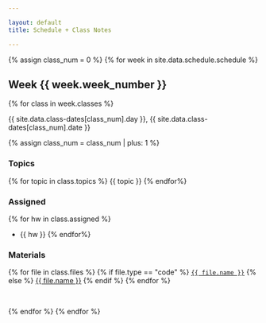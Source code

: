 ```yaml
---

layout: default
title: Schedule + Class Notes

---
```

<!-- https://idratherbewriting.com/documentation-theme-jekyll/mydoc_yaml_tutorial.html#example-1-simple-mapping -->

<!-- every time you see a hyphen in the YAML, you use a for loop -->

<!-- WEEK LOOP -->
{% assign class_num = 0 %} <!-- create counter variable -->
{% for week in site.data.schedule.schedule %}

## Week {{ week.week_number }}

<!-- CLASS LOOP -->
{% for class in week.classes %}
<!-- print date for day -->
{{ site.data.class-dates[class_num].day }}, 
{{ site.data.class-dates[class_num].date }}
<!-- increment day counter -->
{% assign class_num = class_num | plus: 1 %}
<div class="week" markdown="1">

<div class="week-column topics" markdown="1">

### Topics
{% for topic in class.topics %}
{{ topic }}
{% endfor%}

</div>

<div class="week-column assigned" markdown="1">

### Assigned
<!-- Due:   -->
{% for hw in class.assigned %}
- {{ hw }}
{% endfor%}

</div>

<div class="week-column materials" markdown="1">

### Materials
<!-- https://jekyllrb.com/docs/liquid/tags/#linking-to-posts -->

{% for file in class.files %}
{% if file.type == "code" %}
<a href="{{ site.url }}{{ site.baseurl }}{{ file.path }}" >`{{ file.name }}`</a>
{% else %}
  <a href="{{ site.url }}{{ site.baseurl }}{{ file.path }}" >{{ file.name }}</a>
{% endif %}
{% endfor %}

</div>

</div>
<br> 

{% endfor %}
{% endfor %}
